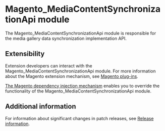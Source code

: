 # Magento_MediaContentSynchronizationApi module

The Magento_MediaContentSynchronizationApi module is responsible for the media gallery data synchronization implementation API.

## Extensibility

Extension developers can interact with the Magento_MediaContentSynchronizationApi module. For more information about the Magento extension mechanism, see [Magento plug-ins](https://devdocs.magento.com/guides/v2.4/extension-dev-guide/plugins.html).

[The Magento dependency injection mechanism](https://devdocs.magento.com/guides/v2.4/extension-dev-guide/depend-inj.html) enables you to override the functionality of the Magento_MediaContentSynchronizationApi module.

## Additional information

For information about significant changes in patch releases, see [Release information](https://devdocs.magento.com/guides/v2.4/release-notes/bk-release-notes.html).
